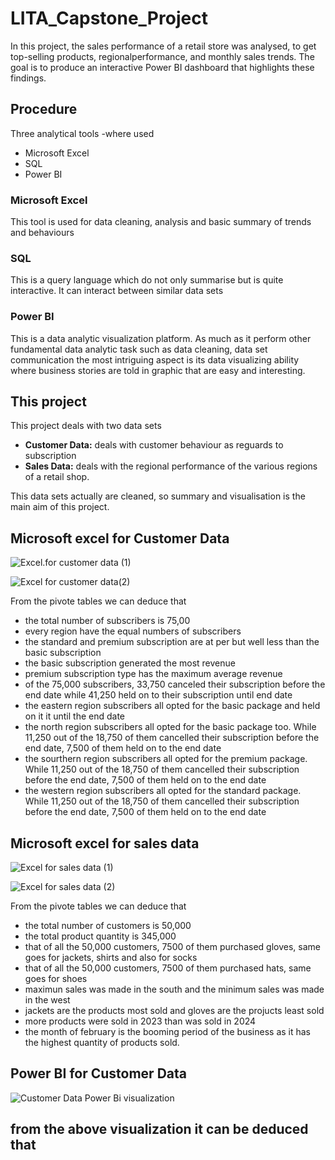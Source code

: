 # LITA_Capstone_Project
In this project, the sales performance of a retail store was analysed, to get top-selling products, regionalperformance, and monthly sales trends. The goal is to produce an interactive Power BI dashboard that highlights these findings.
## Procedure
Three analytical tools -where used
 - Microsoft Excel
 - SQL
 - Power BI

### Microsoft Excel
This tool is used for data cleaning, analysis and basic summary of trends and behaviours
### SQL
This is a query language which do not only summarise but is quite interactive. It can interact between similar data sets
### Power BI
This is a data analytic visualization platform. As much as it perform other fundamental data analytic task such as data cleaning, data set communication the most intriguing aspect is its data visualizing ability where business stories are told in graphic that are easy and interesting.

## This project
This project deals with two data sets
 - **Customer Data:** deals with customer behaviour as reguards to subscription
 - **Sales Data:** deals with the regional performance of the various regions of a retail shop.

This data sets actually are cleaned, so summary and visualisation is the main aim of this project.

## Microsoft excel for Customer Data
![Excel.for customer data (1)](https://github.com/user-attachments/assets/01cf3ead-9a16-44c4-95f8-be16376c4d63)

![Excel for customer data(2)](https://github.com/user-attachments/assets/5e1cfbf2-538d-4cc9-bd96-5f0e6f3d95c7)

From the pivote tables we can deduce that
 - the total number of subscribers is 75,00
 - every region have the equal numbers of subscribers
 - the standard and premium subscription are at per but well less than the basic subscription
 - the basic subscription generated the most revenue
 - premium subscription type has the maximum average revenue
 - of the 75,000 subscribers, 33,750 canceled their subscription before the end date while 41,250 held on to their subscription until end date
 - the eastern region subscribers all opted for the basic package and held on it it until the end date
 - the north region subscribers all opted for the basic package too. While 11,250 out of the 18,750 of them cancelled their subscription before the end date, 7,500 of them held on to the end date
 - the sourthern region subscribers all opted for the premium package. While 11,250 out of the 18,750 of them cancelled their subscription before the end date, 7,500 of them held on to the end date
 - the western region subscribers all opted for the standard package. While 11,250 out of the 18,750 of them cancelled their subscription before the end date, 7,500 of them held on to the end date

## Microsoft excel for sales data
![Excel for sales data (1)](https://github.com/user-attachments/assets/20687717-1f86-42f6-a358-ae10f0e8dacf)

![Excel for sales data (2)](https://github.com/user-attachments/assets/d670e50d-8c90-4bdb-874c-237ca1674785)

From the pivote tables we can deduce that
 - the total number of customers is 50,000
 - the total product quantity is 345,000
 - that of all the 50,000 customers, 7500 of them purchased gloves, same goes for jackets, shirts and also for socks
 - that of all the 50,000 customers, 7500 of them purchased hats, same goes for shoes
 - maximun sales was made in the south and the minimum sales was made in the west
 - jackets are the products most sold and gloves are the projucts least sold
 - more products were sold in 2023 than was sold in 2024
 - the month of february is the booming period of the business as it has the highest quantity of products sold.

## Power BI for Customer Data
![Customer Data Power Bi visualization](https://github.com/user-attachments/assets/958e14ab-7dbe-4ee1-9310-b3193483782a)

from the above visualization it can be deduced that
 - 


